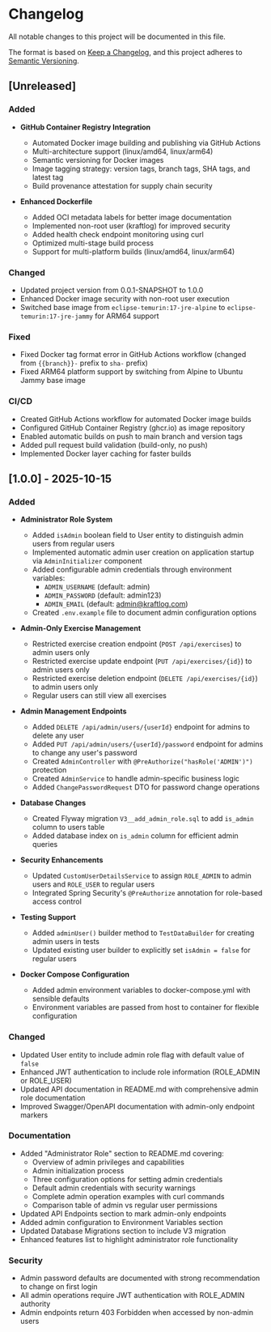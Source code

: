 # Changelog

All notable changes to this project will be documented in this file.

The format is based on [Keep a Changelog](https://keepachangelog.com/en/1.0.0/),
and this project adheres to [Semantic Versioning](https://semver.org/spec/v2.0.0.html).

## [Unreleased]

### Added
- **GitHub Container Registry Integration**
  - Automated Docker image building and publishing via GitHub Actions
  - Multi-architecture support (linux/amd64, linux/arm64)
  - Semantic versioning for Docker images
  - Image tagging strategy: version tags, branch tags, SHA tags, and latest tag
  - Build provenance attestation for supply chain security

- **Enhanced Dockerfile**
  - Added OCI metadata labels for better image documentation
  - Implemented non-root user (kraftlog) for improved security
  - Added health check endpoint monitoring using curl
  - Optimized multi-stage build process
  - Support for multi-platform builds (linux/amd64, linux/arm64)

### Changed
- Updated project version from 0.0.1-SNAPSHOT to 1.0.0
- Enhanced Docker image security with non-root user execution
- Switched base image from `eclipse-temurin:17-jre-alpine` to `eclipse-temurin:17-jre-jammy` for ARM64 support

### Fixed
- Fixed Docker tag format error in GitHub Actions workflow (changed from `{{branch}}-` prefix to `sha-` prefix)
- Fixed ARM64 platform support by switching from Alpine to Ubuntu Jammy base image

### CI/CD
- Created GitHub Actions workflow for automated Docker image builds
- Configured GitHub Container Registry (ghcr.io) as image repository
- Enabled automatic builds on push to main branch and version tags
- Added pull request build validation (build-only, no push)
- Implemented Docker layer caching for faster builds

## [1.0.0] - 2025-10-15

### Added
- **Administrator Role System**
  - Added `isAdmin` boolean field to User entity to distinguish admin users from regular users
  - Implemented automatic admin user creation on application startup via `AdminInitializer` component
  - Added configurable admin credentials through environment variables:
    - `ADMIN_USERNAME` (default: admin)
    - `ADMIN_PASSWORD` (default: admin123)
    - `ADMIN_EMAIL` (default: admin@kraftlog.com)
  - Created `.env.example` file to document admin configuration options

- **Admin-Only Exercise Management**
  - Restricted exercise creation endpoint (`POST /api/exercises`) to admin users only
  - Restricted exercise update endpoint (`PUT /api/exercises/{id}`) to admin users only
  - Restricted exercise deletion endpoint (`DELETE /api/exercises/{id}`) to admin users only
  - Regular users can still view all exercises

- **Admin Management Endpoints**
  - Added `DELETE /api/admin/users/{userId}` endpoint for admins to delete any user
  - Added `PUT /api/admin/users/{userId}/password` endpoint for admins to change any user's password
  - Created `AdminController` with `@PreAuthorize("hasRole('ADMIN')")` protection
  - Created `AdminService` to handle admin-specific business logic
  - Added `ChangePasswordRequest` DTO for password change operations

- **Database Changes**
  - Created Flyway migration `V3__add_admin_role.sql` to add `is_admin` column to users table
  - Added database index on `is_admin` column for efficient admin queries

- **Security Enhancements**
  - Updated `CustomUserDetailsService` to assign `ROLE_ADMIN` to admin users and `ROLE_USER` to regular users
  - Integrated Spring Security's `@PreAuthorize` annotation for role-based access control

- **Testing Support**
  - Added `adminUser()` builder method to `TestDataBuilder` for creating admin users in tests
  - Updated existing user builder to explicitly set `isAdmin = false` for regular users

- **Docker Compose Configuration**
  - Added admin environment variables to docker-compose.yml with sensible defaults
  - Environment variables are passed from host to container for flexible configuration

### Changed
- Updated User entity to include admin role flag with default value of `false`
- Enhanced JWT authentication to include role information (ROLE_ADMIN or ROLE_USER)
- Updated API documentation in README.md with comprehensive admin role documentation
- Improved Swagger/OpenAPI documentation with admin-only endpoint markers

### Documentation
- Added "Administrator Role" section to README.md covering:
  - Overview of admin privileges and capabilities
  - Admin initialization process
  - Three configuration options for setting admin credentials
  - Default admin credentials with security warnings
  - Complete admin operation examples with curl commands
  - Comparison table of admin vs regular user permissions
- Updated API Endpoints section to mark admin-only endpoints
- Added admin configuration to Environment Variables section
- Updated Database Migrations section to include V3 migration
- Enhanced features list to highlight administrator role functionality

### Security
- Admin password defaults are documented with strong recommendation to change on first login
- All admin operations require JWT authentication with ROLE_ADMIN authority
- Admin endpoints return 403 Forbidden when accessed by non-admin users